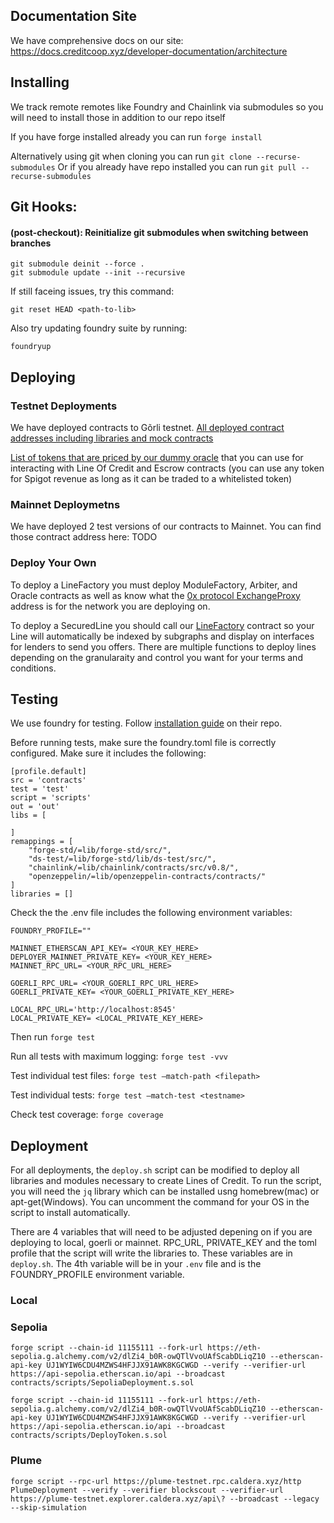 ## Documentation Site

We have comprehensive docs on our site:
https://docs.creditcoop.xyz/developer-documentation/architecture

## Installing

We track remote remotes like Foundry and Chainlink via submodules so you will need to install those in addition to our repo itself

If you have forge installed already you can run `forge install`

Alternatively using  git when cloning you can run `git clone --recurse-submodules`
Or if you already have repo installed you can run `git pull --recurse-submodules`


## Git Hooks:

#### (post-checkout): Reinitialize git submodules when switching between branches
```
git submodule deinit --force .
git submodule update --init --recursive
```

If still faceing issues, try this command:
```
git reset HEAD <path-to-lib>
```


Also try updating foundry suite by running:

```
foundryup
```
## Deploying

### Testnet Deployments

We have deployed contracts to Gõrli testnet.
[All deployed contract addresses including libraries and mock contracts](https://near-diploma-a92.notion.site/Deployed-Verified-Contracts-4717a0e2b231459e891e7e4565ec4e81)

[List of tokens that are priced by our dummy oracle](https://near-diploma-a92.notion.site/Test-Tokens-10-17-2afd16dde17c45eeba14b780d58ba28b) that you can use for interacting with Line Of Credit and Escrow contracts (you can use any token for Spigot revenue as long as it can be traded to a whitelisted token)

### Mainnet Deploymetns

We have deployed 2 test versions of our contracts to Mainnet. You can find those contract address here: TODO

### Deploy Your Own

To deploy a LineFactory you must deploy ModuleFactory, Arbiter, and Oracle contracts as well as know what the [0x protocol ExchangeProxy](https://docs.0x.org/introduction/0x-cheat-sheet#exchange-proxy-addresses) address is for the network you are deploying on.

To deploy a SecuredLine you should call our [LineFactory](https://github.com/credit-cooperative/Line-of-Credit/blob/master/contracts/interfaces/ILineFactory.sol) contract so your Line will automatically be indexed by subgraphs and display on interfaces for lenders to send you offers. There are multiple functions to deploy lines depending on the granularaity and control you want for your terms and conditions.

## Testing

We use foundry for testing. Follow [installation guide](https://github.com/foundry-rs/foundry) on their repo.

Before running tests, make sure the foundry.toml file is correctly configured. Make sure it includes the following:

```
[profile.default]
src = 'contracts'
test = 'test'
script = 'scripts'
out = 'out'
libs = [

]
remappings = [
    "forge-std/=lib/forge-std/src/",
    "ds-test/=lib/forge-std/lib/ds-test/src/",
    "chainlink/=lib/chainlink/contracts/src/v0.8/",
    "openzeppelin/=lib/openzeppelin-contracts/contracts/"
]
libraries = []
```

Check the the .env file includes the following environment variables:

```
FOUNDRY_PROFILE=""

MAINNET_ETHERSCAN_API_KEY= <YOUR_KEY_HERE>
DEPLOYER_MAINNET_PRIVATE_KEY= <YOUR_KEY_HERE>
MAINNET_RPC_URL= <YOUR_RPC_URL_HERE>

GOERLI_RPC_URL= <YOUR_GOERLI_RPC_URL_HERE>
GOERLI_PRIVATE_KEY= <YOUR_GOERLI_PRIVATE_KEY_HERE>

LOCAL_RPC_URL='http://localhost:8545'
LOCAL_PRIVATE_KEY= <LOCAL_PRIVATE_KEY_HERE>
```

Then run `forge test`

Run all tests with maximum logging:
`forge test -vvv`

Test individual test files:
`forge test —match-path <filepath>`

Test individual tests:
`forge test —match-test <testname>`

Check test coverage:
`forge coverage`

## Deployment
For all deployments, the `deploy.sh` script can be modified to deploy all libraries and modules necessary to create Lines of Credit. To run the script, you will need the `jq` library which can be installed usng homebrew(mac) or apt-get(Windows). You can uncomment the command for your OS in the script to install automatically.

There are 4 variables that will need to be adjusted depening on if you are deploying to local, goerli or mainnet. RPC_URL, PRIVATE_KEY and the toml profile that the script will write the libraries to. These  variables are in `deploy.sh`. The 4th variable will be  in your `.env` file and is the FOUNDRY_PROFILE environment variable.


### Local

### Sepolia

```forge script --chain-id 11155111 --fork-url https://eth-sepolia.g.alchemy.com/v2/dlZi4_b0R-owQTlVvoUAfScabDLiqZ10 --etherscan-api-key UJ1WYIW6CDU4MZWS4HFJJX91AWK8KGCWGD --verify --verifier-url https://api-sepolia.etherscan.io/api --broadcast contracts/scripts/SepoliaDeployment.s.sol```

```forge script --chain-id 11155111 --fork-url https://eth-sepolia.g.alchemy.com/v2/dlZi4_b0R-owQTlVvoUAfScabDLiqZ10 --etherscan-api-key UJ1WYIW6CDU4MZWS4HFJJX91AWK8KGCWGD --verify --verifier-url https://api-sepolia.etherscan.io/api --broadcast contracts/scripts/DeployToken.s.sol```

### Plume


```forge script --rpc-url https://plume-testnet.rpc.caldera.xyz/http PlumeDeployment --verify --verifier blockscout --verifier-url https://plume-testnet.explorer.caldera.xyz/api\? --broadcast --legacy --skip-simulation```